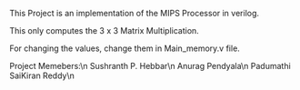 This Project is an implementation of the MIPS Processor in verilog.

This only computes the 3 x 3 Matrix Multiplication.

For changing the values, change them in Main_memory.v file.

Project Memebers:\n
Sushranth P. Hebbar\n
Anurag Pendyala\n
Padumathi SaiKiran Reddy\n
